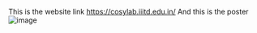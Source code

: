 This is the website link https://cosylab.iiitd.edu.in/
And this is the poster
![image](https://github.com/Vickey21299/recipe_db-chatbox/assets/108173950/50ea3f91-bf98-4d06-babc-8a6029cd0252)
